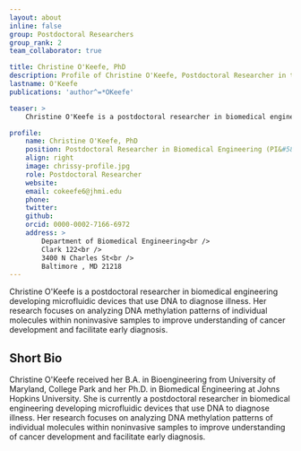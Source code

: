 ```yaml
---
layout: about
inline: false
group: Postdoctoral Researchers
group_rank: 2
team_collaborator: true

title: Christine O'Keefe, PhD
description: Profile of Christine O'Keefe, Postdoctoral Researcher in the Wang Lab and Epidiagnostics Group.
lastname: O'Keefe
publications: 'author^=*OKeefe'

teaser: >
    Christine O'Keefe is a postdoctoral researcher in biomedical engineering developing microfluidic devices that use DNA to diagnose illness. 

profile:
    name: Christine O'Keefe, PhD
    position: Postdoctoral Researcher in Biomedical Engineering (PI&#58; Tza-Huei Wang)   
    align: right
    image: chrissy-profile.jpg
    role: Postdoctoral Researcher
    website: 
    email: cokeefe6@jhmi.edu
    phone: 
    twitter: 
    github: 
    orcid: 0000-0002-7166-6972
    address: >
        Department of Biomedical Engineering<br />
        Clark 122<br />
        3400 N Charles St<br />
        Baltimore , MD 21218
---
```


Christine O'Keefe is a postdoctoral researcher in biomedical engineering developing microfluidic devices that use DNA to diagnose illness. Her research focuses on analyzing DNA methylation patterns of individual molecules within noninvasive samples to improve understanding of cancer development and facilitate early diagnosis.

## Short Bio

Christine O'Keefe received her B.A. in Bioengineering from University of Maryland, College Park and her Ph.D. in Biomedical Engineering at Johns Hopkins University.  She is currently a postdoctoral researcher in biomedical engineering developing microfluidic devices that use DNA to diagnose illness. Her research focuses on analyzing DNA methylation patterns of individual molecules within noninvasive samples to improve understanding of cancer development and facilitate early diagnosis.
